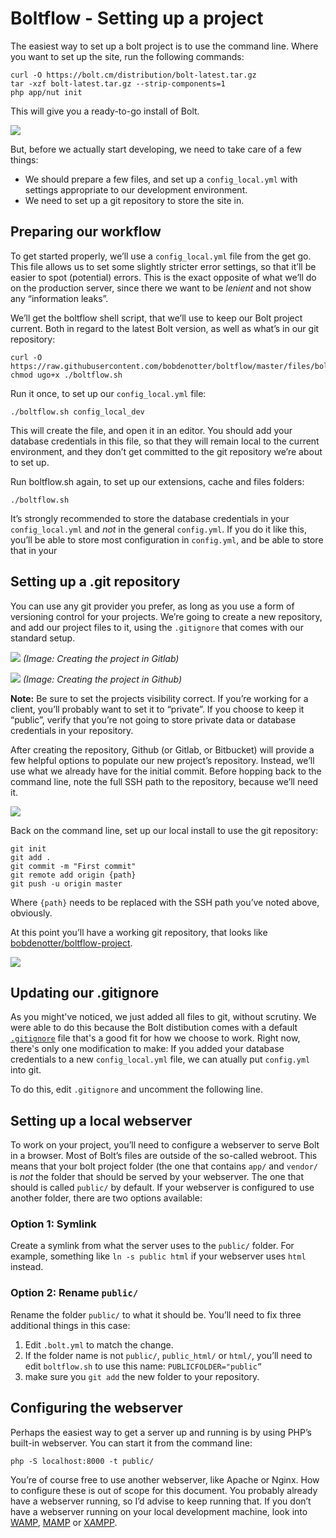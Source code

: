 Boltflow - Setting up a project
===============================


The easiest way to set up a bolt project is to use the command line. Where you
want to set up the site, run the following commands:

```
curl -O https://bolt.cm/distribution/bolt-latest.tar.gz
tar -xzf bolt-latest.tar.gz --strip-components=1
php app/nut init
```

This will give you a ready-to-go install of Bolt.

![](images/Screen%20Shot%202016-12-20%20at%2017.26.35.png)

But, before we actually start developing, we need to take care of a few things:

 - We should prepare a few files, and set up a `config_local.yml` with settings appropriate to our development environment.
 - We need to set up a git repository to store the site in.

## Preparing our workflow

To get started properly, we’ll use a `config_local.yml` file from the get go.
This file allows us to set some slightly stricter error settings, so that it’ll
be easier to spot (potential) errors. This is the exact opposite of what we’ll
do on the production server, since there we want to be _lenient_ and not show
any “information leaks”.

We’ll get the boltflow shell script, that we’ll use to keep our Bolt project
current. Both in regard to the latest Bolt version, as well as what’s in our git
repository:

```
curl -O https://raw.githubusercontent.com/bobdenotter/boltflow/master/files/boltflow.sh
chmod ugo+x ./boltflow.sh
```

Run it once, to set up our `config_local.yml` file:

```
./boltflow.sh config_local_dev
```

This will create the file, and open it in an editor. You should add your
database credentials in this file, so that they will remain local to the current
environment, and they don’t get committed to the git repository we’re about to
set up.

Run boltflow.sh again, to set up our extensions, cache and files folders:

```
./boltflow.sh
```

It’s strongly recommended to store the database credentials in your
`config_local.yml` and _not_ in the general `config.yml`. If you do it like
this, you’ll be able to store most configuration in `config.yml`, and be able to
store that in your

## Setting up a .git repository

You can use any git provider you prefer, as long as you use a form of versioning
control for your projects. We’re going to create a new repository, and add our
project files to it, using the `.gitignore` that comes with our standard setup.

![](images/Screen%20Shot%202016-12-21%20at%2011.30.30.png)
_(Image: Creating the project in Gitlab)_

![](images/Screen%20Shot%202016-12-20%20at%2017.31.16.png)
_(Image: Creating the project in Github)_

**Note:** Be sure to set the projects visibility correct. If you’re working for
a client, you’ll probably want to set it to “private”. If you choose to keep it
“public”, verify that you’re not going to store private data or database
credentials in your repository.

After creating the repository, Github (or Gitlab, or Bitbucket) will provide a
few helpful options to populate our new project’s repository. Instead, we’ll use
what we already have for the initial commit.  Before hopping back to the command
line, note the full SSH path to the repository, because we’ll need it.

![](images/Screen_Shot_2016-12-20_at_17_34_02.png)

Back on the command line, set up our local install to use the git repository:

```
git init
git add .
git commit -m "First commit"
git remote add origin {path}
git push -u origin master
```

Where `{path}` needs to be replaced with the SSH path you’ve noted above, obviously.

At this point you’ll have a working git repository, that looks like
[bobdenotter/boltflow-project](https://github.com/bobdenotter/boltflow-project).

![](images/Screen%20Shot%202016-12-20%20at%2018.27.21.png)

## Updating our .gitignore

As you might've noticed, we just added all files to git, without scrutiny. We were able to do this because the Bolt distibution comes with a default [`.gitignore`][gitignore] file that's a good fit for how we choose to work. Right now, there's only one modification to make: If you added your database credentials to a new `config_local.yml` file, we can atually put `config.yml` into git.

To do this, edit `.gitignore` and uncomment the following line.

## Setting up a local webserver

To work on your project, you’ll need to configure a webserver to serve Bolt in a
browser. Most of Bolt’s files are outside of the so-called webroot. This means
that your bolt project folder (the one that contains `app/` and `vendor/` is
_not_ the folder that should be served by your webserver. The one that should is
called `public/` by default. If your webserver is configured to use another
folder, there are two options available:

### Option 1: Symlink

Create a symlink from what the server uses to the `public/` folder. For example,
something like `ln -s public html` if your webserver uses `html` instead.

### Option 2: Rename `public/`

Rename the folder `public/` to what it should be. You’ll need to fix three
additional things in this case:

 1. Edit `.bolt.yml` to match the change.
 2. If the folder name is not `public/`, `public_html/` or `html/`, you’ll need to edit `boltflow.sh` to use this name:  `PUBLICFOLDER="public”`
 3. make sure you `git add` the new folder to your repository.

## Configuring the webserver

Perhaps the easiest way to get a server up and running is by using PHP’s
built-in webserver. You can start it from the command line:

```
php -S localhost:8000 -t public/
```

You’re of course free to use another webserver, like Apache or Nginx. How to
configure these is out of scope for this document. You probably already have a
webserver running, so I’d advise to keep running that. If you don’t have a
webserver running on your local development machine, look into
[WAMP](http://www.ampps.com/), [MAMP](https://www.mamp.info/en/) or
[XAMPP](https://www.apachefriends.org/index.html).

[gitignore]: https://github.com/bolt/bolt-distribution/blob/master/extras/.gitignore
